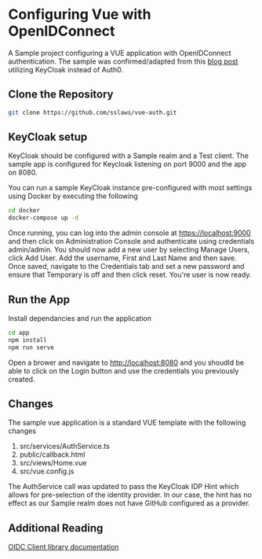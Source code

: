 # Configuring Vue with OpenIDConnect

A Sample project configuring a VUE application with OpenIDConnect authentication.  The sample was confirmed/adapted from this [blog post](https://www.jerriepelser.com/blog/using-auth0-with-vue-oidc-client-js/) utilizing KeyCloak instead of Auth0.

## Clone the Repository

```bash
git clone https://github.com/sslaws/vue-auth.git
```

## KeyCloak setup

KeyCloak should be configured with a Sample realm and a Test client. The sample app is configured for Keycloak listening on port 9000 and the app on 8080.

You can run a sample KeyCloak instance pre-configured with most settings using Docker by executing the following

```bash
cd docker
docker-compose up -d
```

Once running, you can log into the admin console at <https://localhost:9000> and then click on Administration Console and authenticate using credentials admin/admin.  You should now add a new user by selecting Manage Users, click Add User.  Add the username, First and Last Name and then save.  Once saved, navigate to the Credentials tab and set a new password and ensure that Temporary is off and then click reset.  You're user is now ready.

## Run the App

Install dependancies and run the application

```bash
cd app
npm install
npm run serve
```

Open a brower and navigate to <http://localhost:8080> and you shoudld be able to click on the Login button and use the credentials you previously created.

## Changes

The sample vue application is a standard VUE template with the following changes

1. src/services/AuthService.ts
2. public/callback.html
3. src/views/Home.vue
4. src/vue.config.js

The AuthService call was updated to pass the KeyCloak IDP Hint which allows for pre-selection of the identity provider.  In our case, the hint has no effect as our Sample realm does not have GitHub configured as a provider.

## Additional Reading

[OIDC Client library documentation](https://github.com/IdentityModel/oidc-client-js/wiki)
